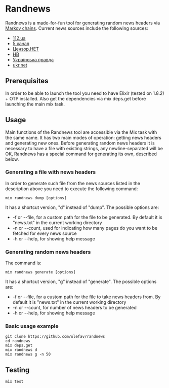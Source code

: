 # Randnews

Randnews is a made-for-fun tool for generating random news headers via [Markov chains](https://en.wikipedia.org/wiki/Markov_chain).
Current news sources include the following sources:
- [112.ua](https://ua.112.ua/)
- [5 канал](https://www.5.ua/)
- [Цензор.НЕТ](https://censor.net.ua/ua/)
- [НВ](https://nv.ua/ukr/)
- [Українська правда](https://www.pravda.com.ua/)
- [ukr.net](https://www.ukr.net/)

## Prerequisites

In order to be able to launch the tool you need to have Elixir (tested
on 1.8.2) + OTP installed. Also get the dependencies via mix deps.get
before launching the main mix task.

## Usage

Main functions of the Randnews tool are accessible via the Mix
task with the same name. It has two main modes of operation: getting news headers and
generating new ones. Before generating random news headers it is
necessary to have a file with existing strings, any newline-separated
will be OK, Randnews has a special command for generating its own, described below.

### Generating a file with news headers

In order to generate such file from the news sources listed in the
description above you need to execute the following command:
```
mix randnews dump [options]
```
It has a shortcut version, "d" instead of "dump".
The possible options are:
- -f or --file, for a custom path for the file to be generated. By
  default it is "news.txt" in the current working directory
- -n or --count, used for indicating how many pages do you want to be
  fetched for every news source
- -h or --help, for showing help message

### Generating random news headers

The command is:
```
mix randnews generate [options]
```

It has a shortcut version, "g" instead of "generate".
The possible options are:
- -f or --file, for a custom path for the file to take news headers from. By default it is "news.txt" in the current working directory
- -n or --count, for number of news headers to be generated
- -h or --help, for showing help message

### Basic usage example

```
git clone https://github.com/olefav/randnews
cd randnews
mix deps.get
mix randnews d
mix randnews g -n 50
```

## Testing

```
mix test
```

